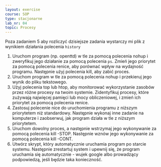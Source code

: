 ```yaml
---
layout: exercise
course: SOP
type: stacjonarne
lab_nr: 04 
topic: Procesy
---
```

Poza zadaniem 5 aby rozliczyć dzisiejsze zadania wystarczy mi plik z wynikiem działania polecenia ```history```

1. Uruchom program (np. openttd) w tle za pomocą polecenia nohup i zweryfikuj jego działanie za pomocą polecenia ```ps```. Zmień jego priorytet za pomocą polecenia renice, aby porównać wpływ na wydajność programu. Następnie użyj polecenia kill, aby zabić proces.
2. Uruchom program w tle za pomocą polecenia nohup i przekieruj jego wynik do pliku tekstowego. 
3. Użyj polecenia top lub htop, aby monitorować wykorzystanie zasobów przez różne procesy na twoim systemie. Zidentyfikuj procesy, które zużywają najwięcej pamięci lub mocy obliczeniowej, i zmień ich priorytet za pomocą polecenia renice.
4. Zastosuj polecenie nice do uruchomienia programu z niższym priorytetem niż standardowy. Następnie wykonaj inne zadanie na komputerze i zaobserwuj, jak program działa w tle z niższym priorytetem.
5. Uruchom dowolny proces, a następnie wstrzymaj jego wykonywanie za pomocą polecenia kill -STOP. Następnie wznów jego wykonywanie za pomocą polecenia kill -CONT.
6. Utwórz skrypt, który automatycznie uruchamia program po starcie systemu. Następnie zrestartuj system i upewnij się, że program uruchamia się automatycznie - wujek google albo prowadzący podpowiedzą, jeśli będzie taka konieczność.